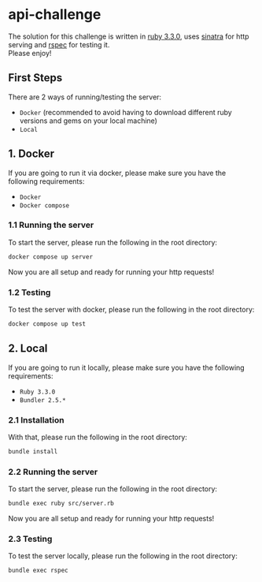 # api-challenge
The solution for this challenge is written in [ruby 3.3.0](https://www.ruby-lang.org/en/news/2023/12/25/ruby-3-3-0-released/), uses [sinatra](https://sinatrarb.com/) for http serving and [rspec](https://rspec.info/) for testing it.<br>
Please enjoy!

## First Steps
There are 2 ways of running/testing the server:
- `Docker` (recommended to avoid having to download different ruby versions and gems on your local machine)
- `Local`

## 1. Docker
If you are going to run it via docker, please make sure you have the following requirements:
- `Docker`
- `Docker compose`

### 1.1 Running the server
To start the server, please run the following in the root directory:
```bash
docker compose up server
```

Now you are all setup and ready for running your http requests!

### 1.2 Testing
To test the server with docker, please run the following in the root directory:
```bash
docker compose up test
```

## 2. Local

If you are going to run it locally, please make sure you have the following requirements:
- `Ruby 3.3.0`
- `Bundler 2.5.*`

### 2.1 Installation
With that, please run the following in the root directory:

```bash
bundle install
```

### 2.2 Running the server
To start the server, please run the following in the root directory:

```bash
bundle exec ruby src/server.rb
```

Now you are all setup and ready for running your http requests!

### 2.3 Testing
To test the server locally, please run the following in the root directory:
```bash
bundle exec rspec
```
